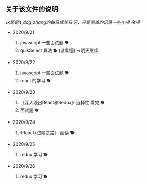 ## 关于该文件的说明
 *这是是it_dog_zhang的每日成长日记，只是简单的记录一些小项 杂项*


* 2020/9/21
  1. javascript 一些面试题 🐕
  2. quikSelect 算法   🐕  (没看懂) =>明天继续

* 2020/9/22
  1. javascript 一些面试题 🐕
  2. react 的学习 🐕

* 2020/9/23
  1. 《深入浅出React和Redux》选择性 看完 🐕
  2. 面试题 🐕

* 2020/9/24
  1. 《React+进阶之路》 阅读 🐕

* 2020/9/25
  1. redux 学习 🐕

* 2020/9/26
  1. redux 学习 🐕

